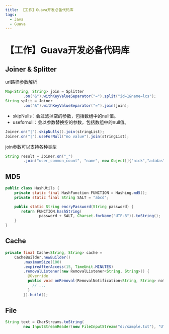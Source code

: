```yaml
---
title: 【工作】Guava开发必备代码库
tags:
  - Java
  - Guava
---
```

# 【工作】Guava开发必备代码库
## Joiner & Splitter
url路径参数解析
```java
Map<String, String> join = Splitter
        .on("&").withKeyValueSeparator("=").split("id=1&name=lcs");
String split = Joiner
        .on("&").withKeyValueSeparator("=").join(join);
```
- skipNulls：会过滤掉空的参数，包括数组中的null值。
- usefornull：会以参数替换空的参数，包括数组中的null值。
```java
Joiner.on("|").skipNulls().join(stringList);
Joiner.on("|").useForNull("no value").join(stringList);
```
join参数可以支持各种类型
```java
String result = Joiner.on("_")
        .join("user_common_count", "name", new Object[]{"nick","adidas",10000})
```



## MD5
```java
public class HashUtils {
	private static final HashFunction FUNCTION = Hashing.md5();
	private static final String SALT = "abcd";

	public static String encryPassword(String password) {
	   return FUNCTION.hashString(
               password + SALT, Charset.forName("UTF-8")).toString();
	}
}
```



## Cache
```java
private final Cache<String, String> cache =
    CacheBuilder.newBuilder()
        .maximumSize(100)
        .expireAfterAccess(15, TimeUnit.MINUTES)
        .removalListener(new RemovalListener<String, String>() {
          @Override
          public void onRemoval(RemovalNotification<String, String> notification) {
            // ...
          }
        }).build();
```



## File
```java
String text = CharStreams.toString(
        new InputStreamReader(new FileInputStream("d:/sample.txt"), "UTF-8"));
```

